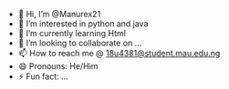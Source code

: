 - 👋 Hi, I’m @Manurex21
- 👀 I’m interested in python and java
- 🌱 I’m currently learning Html 
- 💞️ I’m looking to collaborate on ...
- 📫 How to reach me @ 18u4381@student.mau.edu.ng
- 😄 Pronouns: He/Him
- ⚡ Fun fact: ...

<!---
Manurex21/Manurex21 is a ✨ special ✨ repository because its `README.md` (this file) appears on your GitHub profile.
You can click the Preview link to take a look at your changes.
--->
